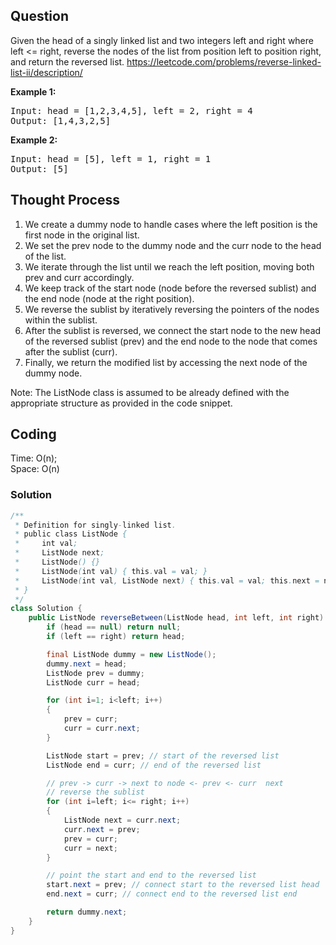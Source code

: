 ## Question
Given the head of a singly linked list and two integers left and right where left <= right, reverse the nodes of the list from position left to position right, and return the reversed list.
https://leetcode.com/problems/reverse-linked-list-ii/description/

**Example 1:**
<pre>
Input: head = [1,2,3,4,5], left = 2, right = 4
Output: [1,4,3,2,5]
</pre>

**Example 2:**
<pre>
Input: head = [5], left = 1, right = 1
Output: [5]
</pre>

## Thought Process
1. We create a dummy node to handle cases where the left position is the first node in the original list.
2. We set the prev node to the dummy node and the curr node to the head of the list.
3. We iterate through the list until we reach the left position, moving both prev and curr accordingly.
4. We keep track of the start node (node before the reversed sublist) and the end node (node at the right position).
5. We reverse the sublist by iteratively reversing the pointers of the nodes within the sublist.
6. After the sublist is reversed, we connect the start node to the new head of the reversed sublist (prev) and the end node to the node that comes after the sublist (curr).
7. Finally, we return the modified list by accessing the next node of the dummy node.

Note: The ListNode class is assumed to be already defined with the appropriate structure as provided in the code snippet.

## Coding
Time: O(n); </br>
Space: O(n)

### Solution
```java
/**
 * Definition for singly-linked list.
 * public class ListNode {
 *     int val;
 *     ListNode next;
 *     ListNode() {}
 *     ListNode(int val) { this.val = val; }
 *     ListNode(int val, ListNode next) { this.val = val; this.next = next; }
 * }
 */
class Solution {
    public ListNode reverseBetween(ListNode head, int left, int right) {
        if (head == null) return null;
        if (left == right) return head;

        final ListNode dummy = new ListNode();
        dummy.next = head;
        ListNode prev = dummy;
        ListNode curr = head;

        for (int i=1; i<left; i++)
        {
            prev = curr;
            curr = curr.next;
        }

        ListNode start = prev; // start of the reversed list
        ListNode end = curr; // end of the reversed list

        // prev -> curr -> next to node <- prev <- curr  next
        // reverse the sublist
        for (int i=left; i<= right; i++)
        {
            ListNode next = curr.next;
            curr.next = prev;
            prev = curr;
            curr = next;
        }

        // point the start and end to the reversed list 
        start.next = prev; // connect start to the reversed list head
        end.next = curr; // connect end to the reversed list end 

        return dummy.next;
    }
}
```


